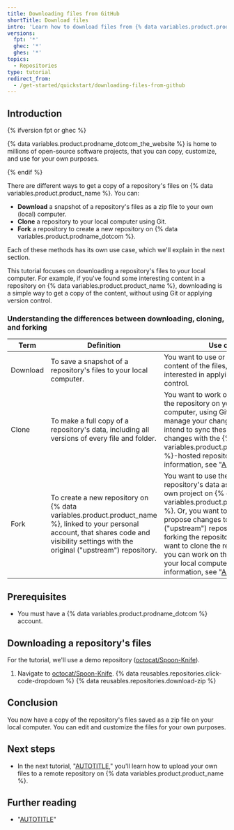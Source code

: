 ```yaml
---
title: Downloading files from GitHub
shortTitle: Download files
intro: 'Learn how to download files from {% data variables.product.prodname_dotcom %}, and understand the difference between downloading, cloning, and forking.'
versions:
  fpt: '*'
  ghec: '*'
  ghes: '*'
topics:
  - Repositories
type: tutorial
redirect_from:
  - /get-started/quickstart/downloading-files-from-github
---
```


## Introduction

{% ifversion fpt or ghec %}

{% data variables.product.prodname_dotcom_the_website %} is home to millions of open-source software projects, that you can copy, customize, and use for your own purposes.

{% endif %}

There are different ways to get a copy of a repository's files on {% data variables.product.product_name %}. You can:
* **Download** a snapshot of a repository's files as a zip file to your own (local) computer.
* **Clone** a repository to your local computer using Git.
* **Fork** a repository to create a new repository on {% data variables.product.prodname_dotcom %}.

Each of these methods has its own use case, which we'll explain in the next section.

This tutorial focuses on downloading a repository's files to your local computer. For example, if you've found some interesting content in a repository on {% data variables.product.product_name %}, downloading is a simple way to get a copy of the content, without using Git or applying version control.

### Understanding the differences between downloading, cloning, and forking

| Term     | Definition | Use case |
| ------------- | ------------- | -------|
|  Download   |  To save a snapshot of a repository's files to your local computer. | You want to use or customize the content of the files, but you're not interested in applying version control. |
|  Clone   |  To make a full copy of a repository's data, including all versions of every file and folder. | You want to work on a full copy of the repository on your local computer, using Git to track and manage your changes. You likely intend to sync these locally-made changes with the {% data variables.product.product_name %}-hosted repository. For more information, see "[AUTOTITLE](/repositories/creating-and-managing-repositories/cloning-a-repository)."  |
|  Fork   |  To create a new repository on {% data variables.product.product_name %}, linked to your personal account, that shares code and visibility settings with the original ("upstream") repository. |  You want to use the original repository's data as a basis for your own project on {% data variables.product.prodname_dotcom %}. Or, you want to use the fork to propose changes to the original ("upstream") repository. After forking the repository, you still might want to clone the repository, so that you can work on the changes on your local computer. For more information, see "[AUTOTITLE](/pull-requests/collaborating-with-pull-requests/working-with-forks/fork-a-repo)." |

## Prerequisites

* You must have a {% data variables.product.prodname_dotcom %} account.

## Downloading a repository's files

For the tutorial, we'll use a demo repository ([octocat/Spoon-Knife](https://github.com/octocat/Spoon-Knife)).

1. Navigate to [octocat/Spoon-Knife](https://github.com/octocat/Spoon-Knife).
{% data reusables.repositories.click-code-dropdown %}
{% data reusables.repositories.download-zip %}

## Conclusion

You now have a copy of the repository's files saved as a zip file on your local computer. You can edit and customize the files for your own purposes.

## Next steps

* In the next tutorial, "[AUTOTITLE](/get-started/start-your-journey/uploading-a-project-to-github)," you'll learn how to upload your own files to a remote repository on {% data variables.product.product_name %}.

## Further reading

* "[AUTOTITLE](/repositories/working-with-files/using-files/downloading-source-code-archives)"
